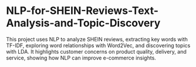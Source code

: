 # NLP-for-SHEIN-Reviews-Text-Analysis-and-Topic-Discovery
This project uses NLP to analyze SHEIN reviews, extracting key words with TF-IDF, exploring word relationships with Word2Vec, and discovering topics with LDA. It highlights customer concerns on product quality, delivery, and service, showing how NLP can improve e-commerce insights.
